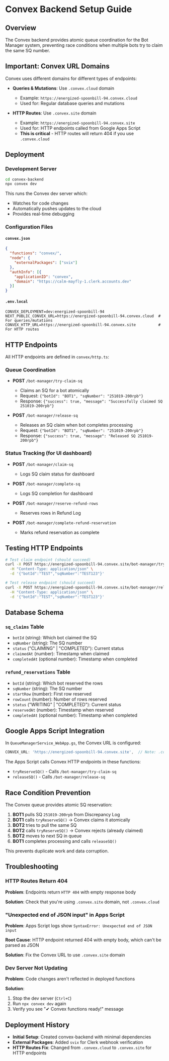 # Convex Backend Setup Guide

## Overview

The Convex backend provides atomic queue coordination for the Bot Manager system, preventing race conditions when multiple bots try to claim the same SQ number.

## Important: Convex URL Domains

Convex uses different domains for different types of endpoints:

- **Queries & Mutations**: Use `.convex.cloud` domain
  - Example: `https://energized-spoonbill-94.convex.cloud`
  - Used for: Regular database queries and mutations

- **HTTP Routes**: Use `.convex.site` domain
  - Example: `https://energized-spoonbill-94.convex.site`
  - Used for: HTTP endpoints called from Google Apps Script
  - **This is critical** - HTTP routes will return 404 if you use `.convex.cloud`

## Deployment

### Development Server

```bash
cd convex-backend
npx convex dev
```

This runs the Convex dev server which:
- Watches for code changes
- Automatically pushes updates to the cloud
- Provides real-time debugging

### Configuration Files

#### `convex.json`
```json
{
  "functions": "convex/",
  "node": {
    "externalPackages": ["svix"]
  },
  "authInfo": [{
    "applicationID": "convex",
    "domain": "https://calm-mayfly-1.clerk.accounts.dev"
  }]
}
```

#### `.env.local`
```env
CONVEX_DEPLOYMENT=dev:energized-spoonbill-94
NEXT_PUBLIC_CONVEX_URL=https://energized-spoonbill-94.convex.cloud  # For queries/mutations
CONVEX_HTTP_URL=https://energized-spoonbill-94.convex.site          # For HTTP routes
```

## HTTP Endpoints

All HTTP endpoints are defined in `convex/http.ts`:

### Queue Coordination

- **POST** `/bot-manager/try-claim-sq`
  - Claims an SQ for a bot atomically
  - Request: `{"botId": "BOT1", "sqNumber": "251019-200rpb"}`
  - Response: `{"success": true, "message": "Successfully claimed SQ 251019-200rpb"}`

- **POST** `/bot-manager/release-sq`
  - Releases an SQ claim when bot completes processing
  - Request: `{"botId": "BOT1", "sqNumber": "251019-200rpb"}`
  - Response: `{"success": true, "message": "Released SQ 251019-200rpb"}`

### Status Tracking (for UI dashboard)

- **POST** `/bot-manager/claim-sq`
  - Logs SQ claim status for dashboard

- **POST** `/bot-manager/complete-sq`
  - Logs SQ completion for dashboard

- **POST** `/bot-manager/reserve-refund-rows`
  - Reserves rows in Refund Log

- **POST** `/bot-manager/complete-refund-reservation`
  - Marks refund reservation as complete

## Testing HTTP Endpoints

```bash
# Test claim endpoint (should succeed)
curl -X POST https://energized-spoonbill-94.convex.site/bot-manager/try-claim-sq \
  -H "Content-Type: application/json" \
  -d '{"botId":"TEST","sqNumber":"TEST123"}'

# Test release endpoint (should succeed)
curl -X POST https://energized-spoonbill-94.convex.site/bot-manager/release-sq \
  -H "Content-Type: application/json" \
  -d '{"botId":"TEST","sqNumber":"TEST123"}'
```

## Database Schema

### `sq_claims` Table
- `botId` (string): Which bot claimed the SQ
- `sqNumber` (string): The SQ number
- `status` ("CLAIMING" | "COMPLETED"): Current status
- `claimedAt` (number): Timestamp when claimed
- `completedAt` (optional number): Timestamp when completed

### `refund_reservations` Table
- `botId` (string): Which bot reserved the rows
- `sqNumber` (string): The SQ number
- `startRow` (number): First row reserved
- `rowCount` (number): Number of rows reserved
- `status` ("WRITING" | "COMPLETED"): Current status
- `reservedAt` (number): Timestamp when reserved
- `completedAt` (optional number): Timestamp when completed

## Google Apps Script Integration

In `QueueManagerService_WebApp.gs`, the Convex URL is configured:

```javascript
CONVEX_URL: 'https://energized-spoonbill-94.convex.site',  // Note: .convex.site for HTTP routes
```

The Apps Script calls Convex HTTP endpoints in these functions:
- `tryReserveSQ()` - Calls `/bot-manager/try-claim-sq`
- `releaseSQ()` - Calls `/bot-manager/release-sq`

## Race Condition Prevention

The Convex queue provides atomic SQ reservation:

1. **BOT1** pulls SQ `251019-200rpb` from Discrepancy Log
2. **BOT1** calls `tryReserveSQ()` → Convex claims it atomically
3. **BOT2** tries to pull the same SQ
4. **BOT2** calls `tryReserveSQ()` → Convex rejects (already claimed)
5. **BOT2** moves to next SQ in queue
6. **BOT1** completes processing and calls `releaseSQ()`

This prevents duplicate work and data corruption.

## Troubleshooting

### HTTP Routes Return 404

**Problem**: Endpoints return `HTTP 404` with empty response body

**Solution**: Check that you're using `.convex.site` domain, not `.convex.cloud`

### "Unexpected end of JSON input" in Apps Script

**Problem**: Apps Script logs show `SyntaxError: Unexpected end of JSON input`

**Root Cause**: HTTP endpoint returned 404 with empty body, which can't be parsed as JSON

**Solution**: Fix the Convex URL to use `.convex.site` domain

### Dev Server Not Updating

**Problem**: Code changes aren't reflected in deployed functions

**Solution**:
1. Stop the dev server (`Ctrl+C`)
2. Run `npx convex dev` again
3. Verify you see "✔ Convex functions ready!" message

## Deployment History

- **Initial Setup**: Created convex-backend with minimal dependencies
- **External Packages**: Added `svix` for Clerk webhook verification
- **HTTP Routes Fix**: Changed from `.convex.cloud` to `.convex.site` for HTTP endpoints
